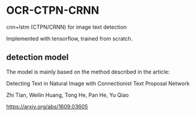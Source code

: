# OCR-CTPN-CRNN
  
  
cnn+lstm (CTPN/CRNN) for image text detection
  
Implemented with tensorflow, trained from scratch.
  

## detection model

The model is mainly based on the method described in the article:
  
Detecting Text in Natural Image with Connectionist Text Proposal Network
  
Zhi Tian, Weilin Huang, Tong He, Pan He, Yu Qiao
  
https://arxiv.org/abs/1609.03605



